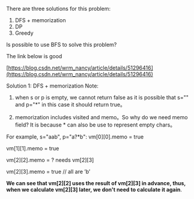There are three solutions for this problem:
1) DFS + memorization 
2) DP 
3) Greedy 

Is possible to use BFS to solve this problem?

The link below is good

[https://blog.csdn.net/wrm_nancy/article/details/51296416](https://blog.csdn.net/wrm_nancy/article/details/51296416)

Solution 1: DFS + memorization
Note:

1) when s or p is empty, we cannot return false as it is possible that 
  s="" 
and
  p="*"
in this case it should return true。 

2) memorization includes visited and memo。So why do we need memo field? It is because * can also be use to represent empty chars。

For example, s="aab", p="a?*b":
vm[0][0].memo = true 

vm[1][1].memo = true

vm[2][2].memo = ? needs vm[2][3]
 
vm[2][3].memo = true // all are ’b’

**We can see that vm[2][2] uses the result of vm[2][3] in advance, thus, when we calculate vm[2][3] later, we don't need to calculate it again**.

